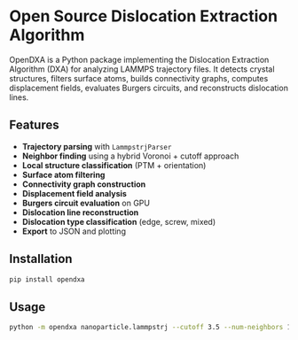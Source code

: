 # Open Source Dislocation Extraction Algorithm

OpenDXA is a Python package implementing the Dislocation Extraction Algorithm (DXA) for analyzing LAMMPS trajectory files. It detects crystal structures, filters surface atoms, builds connectivity graphs, computes displacement fields, evaluates Burgers circuits, and reconstructs dislocation lines.

## Features

* **Trajectory parsing** with `LammpstrjParser`
* **Neighbor finding** using a hybrid Voronoi + cutoff approach
* **Local structure classification** (PTM + orientation)
* **Surface atom filtering**
* **Connectivity graph construction**
* **Displacement field analysis**
* **Burgers circuit evaluation** on GPU
* **Dislocation line reconstruction**
* **Dislocation type classification** (edge, screw, mixed)
* **Export** to JSON and plotting


## Installation

```bash
pip install opendxa
```

## Usage

```bash
python -m opendxa nanoparticle.lammpstrj --cutoff 3.5 --num-neighbors 12 -o dislocations.json
```